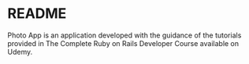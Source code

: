 # README

Photo App is an application developed with the guidance of the tutorials
provided in The Complete Ruby on Rails Developer Course available on Udemy.